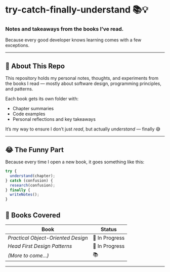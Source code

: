 # try-catch-finally-understand 📚💡

### Notes and takeaways from the books I’ve read.

Because every good developer knows learning comes with a few exceptions.

---

## 🧠 About This Repo

This repository holds my personal notes, thoughts, and experiments from the books I read — mostly about software design, programming principles, and patterns.

Each book gets its own folder with:

- Chapter summaries
- Code examples
- Personal reflections and key takeaways

It’s my way to ensure I don’t just _read_, but actually _understand_ — finally 😅

---

## 😂 The Funny Part

Because every time I open a new book, it goes something like this:

```typescript
try {
  understand(chapter);
} catch (confusion) {
  research(confusion);
} finally {
  writeNotes();
}
```

## 📖 Books Covered

| Book                               | Status         |
| ---------------------------------- | -------------- |
| _Practical Object-Oriented Design_ | 🚧 In Progress |
| _Head First Design Patterns_       | 🚧 In Progress |
| _(More to come...)_                | 📚             |

---
